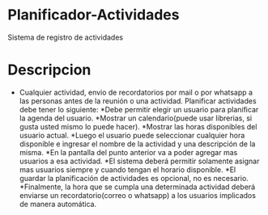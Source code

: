 # Planificador-Actividades
Sistema de registro de actividades
# Descripcion
- Cualquier actividad, envio de recordatorios por mail o por whatsapp a las personas antes de la reunión o una actividad. Planificar actividades debe tener lo siguiente:
  *Debe permitir elegir un usuario  para planificar la agenda del usuario.
  *Mostrar un calendario(puede usar librerias, si gusta usted mismo lo puede hacer).
  *Mostrar las horas disponibles del usuario actual.
  *Luego el usuario  puede seleccionar cualquier hora disponible  e ingresar el nombre de la actividad y una descripción  de la misma.
  *En la pantalla  del punto anterior va a poder  agregar mas usuarios a esa actividad.
  *El sistema deberá permitir  solamente asignar  mas usuarios siempre y cuando tengan  el horario disponible.
  *El guardar la planificación de actividades es opcional, no es necesario.
  *Finalmente, la hora que se cumpla una determinada actividad deberá enviarse un recordatorio(correo o whatsapp) a los usuarios implicados de manera automática.
